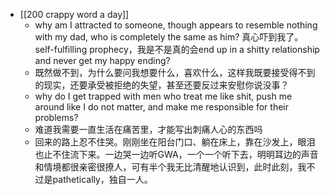 - [[200 crappy word a day]]
	- why am I attracted to someone, though appears to resemble nothing with my dad, who is completely the same as him? 真心吓到我了。self-fulfilling prophecy，我是不是真的会end up in a shitty relationship and never get my happy ending?
	- 既然做不到，为什么要问我想要什么，喜欢什么，这样我既要接受得不到的现实，还要承受被拒绝的失望，甚至还要反过来安慰你说没事？
	- why do I get trapped with men who treat me like shit, push me around like I do not matter, and make me responsible for their problems?
	- 难道我需要一直生活在痛苦里，才能写出刺痛人心的东西吗
	- 回来的路上忍不住哭。刚刚坐在阳台门口、躺在床上，靠在沙发上，眼泪也止不住流下来。一边哭一边听GWA，一个一个听下去，明明耳边的声音和情境都很亲密很撩人，可有半个我无比清醒地认识到，此时此刻，我不过是pathetically，独自一人。